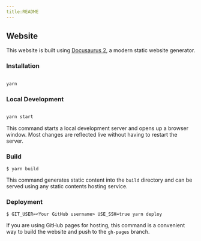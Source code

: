 ```yaml
---
title:README
---
```


## Website

This website is built using [Docusaurus 2](https://docusaurus.io/), a modern static website generator.

### Installation

```bash

yarn

```

### Local Development

```bash

yarn start

```

This command starts a local development server and opens up a browser window. Most changes are reflected live without having to restart the server.

### Build

```
$ yarn build
```

This command generates static content into the `build` directory and can be served using any static contents hosting service.

### Deployment

```
$ GIT_USER=<Your GitHub username> USE_SSH=true yarn deploy
```

If you are using GitHub pages for hosting, this command is a convenient way to build the website and push to the `gh-pages` branch.
